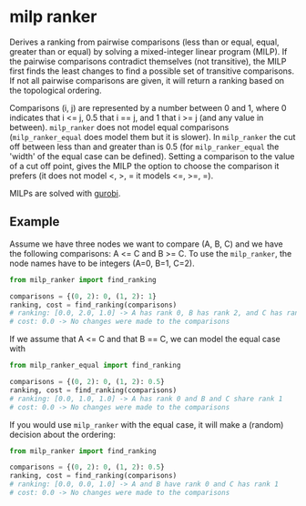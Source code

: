 # milp ranker
Derives a ranking from pairwise comparisons (less than or equal, equal, greater than or equal) by solving a mixed-integer linear program (MILP). If the pairwise comparisons contradict themselves (not transitive), the MILP first finds the least changes to find a possible set of transitive comparisons. If not all pairwise comparisons are given, it will return a ranking based on the topological ordering.

Comparisons (i, j) are represented by a number between 0 and 1, where 0 indicates that i <= j, 0.5 that i == j, and 1  that i >= j (and any value in between). `milp_ranker` does not model equal comparisons (`milp_ranker_equal` does model them but it is slower). In `milp_ranker` the cut off between less than and greater than is 0.5 (for `milp_ranker_equal` the 'width' of the equal case can be defined). Setting a comparison to the value of a cut off point, gives the MILP the option to choose the comparison it prefers (it does not model <, >, = it models <=, >=, =).

MILPs are solved with [gurobi](http://www.gurobi.com/).

## Example
Assume we have three nodes we want to compare (A, B, C) and we have the following comparisons: A <= C and B >= C. To use the `milp_ranker`, the node names have to be integers (A=0, B=1, C=2).

```python
from milp_ranker import find_ranking

comparisons = {(0, 2): 0, (1, 2): 1}
ranking, cost = find_ranking(comparisons)
# ranking: [0.0, 2.0, 1.0] -> A has rank 0, B has rank 2, and C has rank 1
# cost: 0.0 -> No changes were made to the comparisons
``` 

If we assume that A <= C and that B == C, we can model the equal case with
```python
from milp_ranker_equal import find_ranking

comparisons = {(0, 2): 0, (1, 2): 0.5}
ranking, cost = find_ranking(comparisons)
# ranking: [0.0, 1.0, 1.0] -> A has rank 0 and B and C share rank 1
# cost: 0.0 -> No changes were made to the comparisons
```

If you would use `milp_ranker` with the equal case, it will make a (random) decision about the ordering:
```python
from milp_ranker import find_ranking

comparisons = {(0, 2): 0, (1, 2): 0.5}
ranking, cost = find_ranking(comparisons)
# ranking: [0.0, 0.0, 1.0] -> A and B have rank 0 and C has rank 1
# cost: 0.0 -> No changes were made to the comparisons
```
